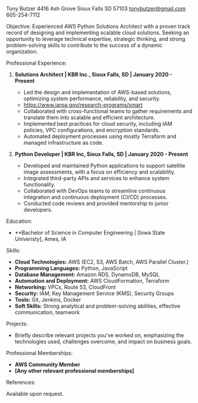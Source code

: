  Tony Butzer
 4416 Ash Grove
 Sioux Falls SD 57103
 tonybutzer@gmail.com
 605-254-7112


Objective:
Experienced AWS Python Solutions Architect with a proven track record of designing and implementing scalable cloud solutions. Seeking an opportunity to leverage technical expertise, strategic thinking, and strong problem-solving skills to contribute to the success of a dynamic organization.

Professional Experience:

1. **Solutions Architect | KBR Inc., Sioux Falls, SD | January 2020 - Present**
   - Led the design and implementation of AWS-based solutions, optimizing system performance, reliability, and security.
    - https://www.iarpa.gov/research-programs/smart
   - Collaborated with cross-functional teams to gather requirements and translate them into scalable and efficient architecture.
   - Implemented best practices for cloud security, including IAM policies, VPC configurations, and encryption standards.
   - Automated deployment processes using mostly Terraform and managed infrastructure as code.

2. **Python Developer | KBR Inc, Sioux Falls, SD | January 2020 - Present**
   - Developed and maintained Python applications to support satellite image assessments, with a focus on efficiency and scalability.
   - Integrated third-party APIs and services to enhance system functionality.
   - Collaborated with DevOps teams to streamline continuous integration and continuous deployment (CI/CD) processes.
   - Conducted code reviews and provided mentorship to junior developers.

Education:

- **Bachelor of Science in Computer Engineering | [Iowa State Univeristy], Ames, IA 

Skills:

- **Cloud Technologies:** AWS (EC2, S3, AWS Batch, AWS Parallel Cluster.)
- **Programming Languages:** Python, JavaScript
- **Database Management:** Amazon RDS, DynamoDB, MySQL
- **Automation and Deployment:** AWS CloudFormation, Terraform
- **Networking:** VPCs, Route 53, CloudFront
- **Security:** IAM, Key Management Service (KMS), Security Groups
- **Tools:** Git, Jenkins, Docker
- **Soft Skills:** Strong analytical and problem-solving abilities, effective communication, teamwork

Projects:

- Briefly describe relevant projects you've worked on, emphasizing the technologies used, challenges overcome, and impact on business goals.

Professional Memberships:

- **AWS Community Member**
- **[Any other relevant professional memberships]**

References:

Available upon request.



